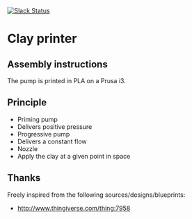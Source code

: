 
[![Slack Status](https://accret.io/badge.svg)](https://accret.io)

# Clay printer

## Assembly instructions

The pump is printed in PLA on a Prusa i3.

## Principle

* Priming pump
 * Delivers positive pressure
* Progressive pump
 * Delivers a constant flow
* Nozzle
 * Apply the clay at a given point in space

## Thanks 

Freely inspired from the following sources/designs/blueprints:

* http://www.thingiverse.com/thing:7958



